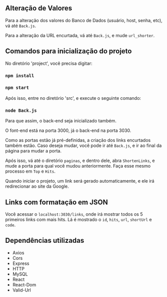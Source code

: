 ## Alteração de Valores

Para a alteração dos valores do Banco de Dados (usuário, host, senha, etc), vá até `Back.js`.

Para a alteração da URL encurtada, vá até `Back.js`, e mude `url_shorter`.

## Comandos para inicialização do projeto

No diretório 'project', você precisa digitar:

### `npm install`

### `npm start`

Após isso, entre no diretório 'src', e execute o seguinte comando:

### `node Back.js`

Para que assim, o back-end seja inicializado também.

O font-end está na porta 3000, já o back-end na porta 3030.

Como as portas estão já pré-definidas, a criação dos links encurtados também estão. Caso deseja mudar, você pode ir até `Back.js`, e ir ao final da página para mudar a porta.

Após isso, vá até o diretório `paginas`, e dentro dele, abra `ShortenLinks`, e mude a porta para qual você mudou anteriormente. Faça esse mesmo processo em `Top` e `Hits`.

Quando iniciar o projeto, um link será gerado automaticamente, e ele irá redirecionar ao site da Google.

## Links com formatação em JSON

Você acessar o `localhost:3030/links`, onde irá mostrar todos os 5 primeiros links com mais hits. Lá é mostrado o `id`, `hits`, `url`, `shortUrl` e `code`.

## Dependências utilizadas

* Axios
* Cors
* Express
* HTTP
* MySQL
* React
* React-Dom
* Valid-Url